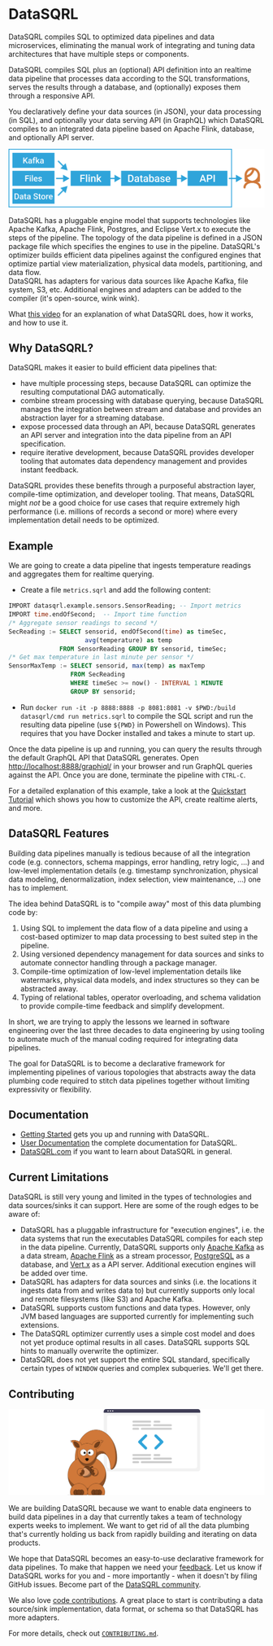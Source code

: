 # DataSQRL

DataSQRL compiles SQL to optimized data pipelines and data microservices, eliminating the manual work of integrating and tuning data architectures that have multiple steps or components.

DataSQRL compiles SQL plus an (optional) API definition into an realtime data pipeline that processes data according to the SQL transformations, serves the results through a database, and (optionally) exposes them through a responsive API.

You declaratively define your data sources (in JSON), your data processing (in SQL), and optionally your data serving API (in GraphQL) which DataSQRL compiles to an integrated data pipeline based on Apache Flink, database, and optionally API server.

[![DataSQRL Compiled Data Pipeline](docs/img/pipeline_example.svg)](https://youtu.be/kq6SDR-TJpM)

DataSQRL has a pluggable engine model that supports technologies like Apache Kafka, Apache Flink, Postgres, and Eclipse Vert.x to execute the steps of the pipeline. The topology of the data pipeline is defined in a JSON package file which specifies the engines to use in the pipeline. DataSQRL's optimizer builds efficient data pipelines against the configured engines that optimize partial view materialization, physical data models, partitioning, and data flow. <br /> 
DataSQRL has adapters for various data sources like Apache Kafka, file system, S3, etc. Additional engines and adapters can be added to the compiler (it's open-source, wink wink).

What [this video](https://youtu.be/kq6SDR-TJpM) for an explanation of what DataSQRL does, how it works, and how to use it.

## Why DataSQRL?

DataSQRL makes it easier to build efficient data pipelines that:

* have multiple processing steps, because DataSQRL can optimize the resulting computational DAG automatically.
* combine stream processing with database querying, because DataSQRL manages the integration between stream and database and provides an abstraction layer for a streaming database.
* expose processed data through an API, because DataSQRL generates an API server and integration into the data pipeline from an API specification.
* require iterative development, because DataSQRL provides developer tooling that automates data dependency management and provides instant feedback.

DataSQRL provides these benefits through a purposeful abstraction layer, compile-time optimization, and developer tooling. That means, DataSQRL might *not* be a good choice for use cases that require extremely high performance (i.e. millions of records a second or more) where every implementation detail needs to be optimized.

## Example

We are going to create a data pipeline that ingests temperature readings and aggregates them for realtime querying.

- Create a file `metrics.sqrl` and add the following content:

```sql title=metrics.sqrl
IMPORT datasqrl.example.sensors.SensorReading; -- Import metrics
IMPORT time.endOfSecond;  -- Import time function
/* Aggregate sensor readings to second */
SecReading := SELECT sensorid, endOfSecond(time) as timeSec,
                     avg(temperature) as temp
              FROM SensorReading GROUP BY sensorid, timeSec;
/* Get max temperature in last minute per sensor */
SensorMaxTemp := SELECT sensorid, max(temp) as maxTemp
                 FROM SecReading
                 WHERE timeSec >= now() - INTERVAL 1 MINUTE
                 GROUP BY sensorid;
```
- Run `docker run -it -p 8888:8888 -p 8081:8081 -v $PWD:/build datasqrl/cmd run metrics.sqrl` to compile the SQL script and run the resulting data pipeline (use `${PWD}` in Powershell on Windows). This requires that you have Docker installed and takes a minute to start up.

Once the data pipeline is up and running, you can query the results through the default GraphQL API that DataSQRL generates. Open [http://localhost:8888/graphiql/](http://localhost:8888/graphiql/) in your browser and run GraphQL queries against the API. Once you are done, terminate the pipeline with `CTRL-C`.

For a detailed explanation of this example, take a look at the [Quickstart Tutorial](https://www.datasqrl.com/docs/getting-started/quickstart) which shows you how to customize the API, create realtime alerts, and more.

## DataSQRL Features

Building data pipelines manually is tedious because of all the integration code (e.g. connectors, schema mappings, error handling, retry logic, ...) and low-level implementation details (e.g. timestamp synchronization, physical data modeling, denormalization, index selection, view maintenance, ...) one has to implement.

The idea behind DataSQRL is to "compile away" most of this data plumbing code by:
1. Using SQL to implement the data flow of a data pipeline and using a cost-based optimizer to map data processing to best suited step in the pipeline.
2. Using versioned dependency management for data sources and sinks to automate connector handling through a package manager.
3. Compile-time optimization of low-level implementation details like watermarks, physical data models, and index structures so they can be abstracted away.
4. Typing of relational tables, operator overloading, and schema validation to provide compile-time feedback and simplify development.

In short, we are trying to apply the lessons we learned in software engineering over the last three decades to data engineering by using tooling to automate much of the manual coding required for integrating data pipelines.

The goal for DataSQRL is to become a declarative framework for implementing pipelines of various topologies that abstracts away the data plumbing code required to stitch data pipelines together without limiting expressivity or flexibility.

## Documentation

* [Getting Started](https://www.datasqrl.com/docs/getting-started/overview/) gets you up and running with DataSQRL. 
* [User Documentation](https://www.datasqrl.com/docs/intro) the complete documentation for DataSQRL.
* [DataSQRL.com](https://www.datasqrl.com/) if you want to learn about DataSQRL in general.

## Current Limitations

DataSQRL is still very young and limited in the types of technologies and data sources/sinks it can support. Here are some of the rough edges to be aware of:

- DataSQRL has a pluggable infrastructure for "execution engines", i.e. the data systems that run the executables DataSQRL compiles for each step in the data pipeline. Currently, DataSQRL supports only [Apache Kafka](https://flink.apache.org/) as a data stream, [Apache Flink](https://flink.apache.org/) as a stream processor, [PostgreSQL](https://www.postgresql.org/) as a database, and [Vert.x](https://vertx.io/) as a API server. Additional execution engines will be added over time.
- DataSQRL has adapters for data sources and sinks (i.e. the locations it ingests data from and writes data to) but currently supports only local and remote filesystems (like S3) and Apache Kafka.
- DataSQRL supports custom functions and data types. However, only JVM based languages are supported currently for implementing such extensions.
- The DataSQRL optimizer currently uses a simple cost model and does not yet produce optimal results in all cases. DataSQRL supports SQL hints to manually overwrite the optimizer.
- DataSQRL does not yet support the entire SQL standard, specifically certain types of `WINDOW` queries and complex subqueries. We'll get there.

## Contributing

![Contribute to DataSQRL](docs/img/undraw_code.svg)

We are building DataSQRL because we want to enable data engineers to build data pipelines in a day that currently takes a team of technology experts weeks to implement. We want to get rid of all the data plumbing that's currently holding us back from rapidly building and iterating on data products. 

We hope that DataSQRL becomes an easy-to-use declarative framework for data pipelines. To make that happen we need your [feedback](https://discord.gg/49AnhVY2w9). Let us know if DataSQRL works for you and - more importantly - when it doesn't by filing GitHub issues. Become part of the [DataSQRL community](https://www.datasqrl.com/community).

We also love [code contributions](https://www.datasqrl.com/docs/dev/contribute). A great place to start is contributing a data source/sink implementation, data format, or schema so that DataSQRL has more adapters.

For more details, check out [`CONTRIBUTING.md`](CONTRIBUTING.md).


